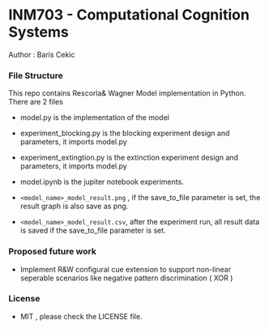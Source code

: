 # INM703 - Computational Cognition Systems

Author : Baris Cekic


### File Structure
This repo contains Rescorla& Wagner Model implementation in Python.
There are 2 files 
 - model.py is the implementation of the model
 - experiment_blocking.py is the blocking experiment design and parameters, it imports model.py
 - experiment_extingtion.py is the extinction experiment design and parameters, it imports model.py

 - model.ipynb is the jupiter notebook experiments. 
 - `<model_name>_model_result.png` , if the save_to_file parameter is set, the result graph is also save as png. 
 - `<model_name>_model_result.csv`, after the experiment run, all result data is saved if the save_to_file parameter is set. 
 

### Proposed future work
 - Implement R&W configural cue extension to support non-linear seperable scenarios like negative pattern discrimination ( XOR )

### License
 - MIT , please check the LICENSE file. 

